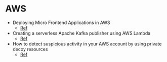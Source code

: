 # AWS

- Deploying Micro Frontend Applications in AWS
  - [Ref](https://medium.com/sysco-labs/deploying-micro-frontend-applications-in-aws-15b2ff71e7b2)
- Creating a serverless Apache Kafka publisher using AWS Lambda
  - [Ref](https://aws.amazon.com/pt/blogs/compute/creating-a-serverless-apache-kafka-publisher-using-aws-lambda/)
- How to detect suspicious activity in your AWS account by using private decoy resources
  - [Ref](https://aws.amazon.com/de/blogs/security/how-to-detect-suspicious-activity-in-your-aws-account-by-using-private-decoy-resources/)